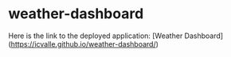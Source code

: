 # weather-dashboard

Here is the link to the deployed application: [Weather Dashboard] (https://icvalle.github.io/weather-dashboard/)